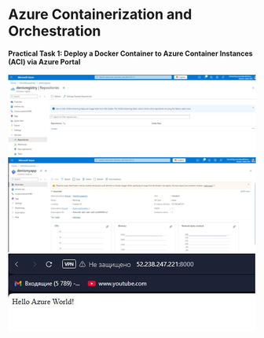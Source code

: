 # Azure Containerization and Orchestration

#### Practical Task 1: Deploy a Docker Container to Azure Container Instances (ACI) via Azure Portal
![image info](pict/1.1.jpg)
![image info](pict/1.2.jpg)
![image info](pict/1.3.jpg)